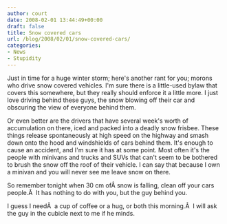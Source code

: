 ```yaml
---
author: court
date: 2008-02-01 13:44:49+00:00
draft: false
title: Snow covered cars
url: /blog/2008/02/01/snow-covered-cars/
categories:
- News
- Stupidity
---
```


Just in time for a huge winter storm; here's another rant for you; morons who drive snow covered vehicles. I'm sure there is a little-used bylaw that covers this somewhere, but they really should enforce it a little more. I just love driving behind these guys, the snow blowing off their car and obscuring the view of everyone behind them.

Or even better are the drivers that have several week's worth of accumulation on there, iced and packed into a deadly snow frisbee. These things release spontaneously at high speed on the highway and smash down onto the hood and windshields of cars behind them. It's enough to cause an accident, and I'm sure it has at some point. Most often it's the people with minivans and trucks and SUVs that can't seem to be bothered to brush the snow off the roof of their vehicle. I can say that because I own a minivan and you will never see me leave snow on there.

So remember tonight when 30 cm ofÂ snow is falling, clean off your cars people.Â  It has nothing to do with you, but the guy behind you.

I guess I needÂ  a cup of coffee or a hug, or both this morning.Â  I will ask the guy in the cubicle next to me if he minds.
